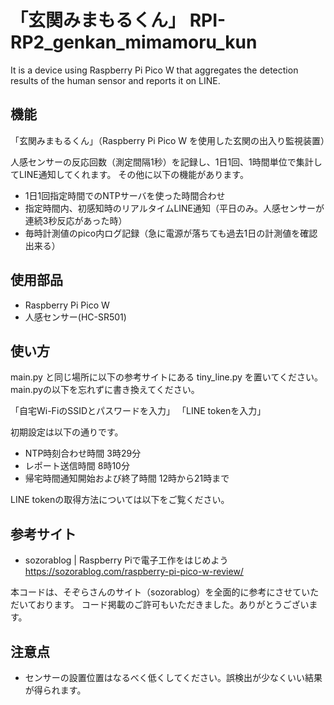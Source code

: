 # 「玄関みまもるくん」 RPI-RP2_genkan_mimamoru_kun
It is a device using Raspberry Pi Pico W that aggregates the detection results of the human sensor and reports it on LINE.

## 機能
「玄関みまもるくん」（Raspberry Pi Pico W を使用した玄関の出入り監視装置）

人感センサーの反応回数（測定間隔1秒）を記録し、1日1回、1時間単位で集計してLINE通知してくれます。
その他に以下の機能があります。

- 1日1回指定時間でのNTPサーバを使った時間合わせ
- 指定時間内、初感知時のリアルタイムLINE通知（平日のみ。人感センサーが連続3秒反応があった時）
- 毎時計測値のpico内ログ記録（急に電源が落ちても過去1日の計測値を確認出来る）


## 使用部品
- Raspberry Pi Pico W
- 人感センサー(HC-SR501)

## 使い方
main.py と同じ場所に以下の参考サイトにある tiny_line.py を置いてください。
main.pyの以下を忘れずに書き換えてください。

「自宅Wi-FiのSSIDとパスワードを入力」
「LINE tokenを入力」

初期設定は以下の通りです。

- NTP時刻合わせ時間 3時29分
- レポート送信時間 8時10分
- 帰宅時間通知開始および終了時間 12時から21時まで

LINE tokenの取得方法については以下をご覧ください。

## 参考サイト
- sozorablog | Raspberry Piで電子工作をはじめよう
https://sozorablog.com/raspberry-pi-pico-w-review/

本コードは、そぞらさんのサイト（sozorablog）を全面的に参考にさせていただいております。
コード掲載のご許可もいただきました。ありがとうございます。

## 注意点
- センサーの設置位置はなるべく低くしてください。誤検出が少なくいい結果が得られます。
